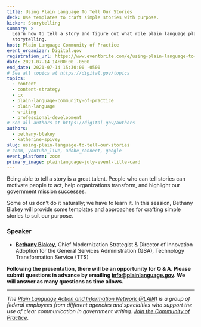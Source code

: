 ```yaml
---
title: Using Plain Language To Tell Our Stories
deck: Use templates to craft simple stories with purpose.
kicker: Storytelling
summary: >
  Learn how to tell a story and figure out what role plain language plays in
  storytelling.
host: Plain Language Community of Practice
event_organizer: Digital.gov
registration_url: https://www.eventbrite.com/e/using-plain-language-to-tell-our-stories-tickets-159178088949
date: 2021-07-14 14:00:00 -0500
end_date: 2021-07-14 15:30:00 -0500
# See all topics at https://digital.gov/topics
topics:
  - content
  - content-strategy
  - cx
  - plain-language-community-of-practice
  - plain-language
  - writing
  - professional-development
# See all authors at https://digital.gov/authors
authors:
  - bethany-blakey
  - katherine-spivey
slug: using-plain-language-to-tell-our-stories
# zoom, youtube_live, adobe_connect, google
event_platform: zoom
primary_image: plainlanguage-july-event-title-card
---
```

Being able to tell a story is a great talent. People who can tell stories can  motivate people to act, help organizations transform, and highlight our government mission successes.

Some of us don’t do it naturally; we have to learn it. In this session, Bethany Blakey will provide some templates and approaches for crafting simple stories to suit our purpose.

### Speaker

* **[Bethany Blakey](https://digital.gov/authors/bethany-blakey/)**, Chief Modernization Strategist & Director of Innovation Adoption for the General Services Administration (GSA), Technology Transformation Service (TTS)

**Following the presentation, there will be an opportunity for Q & A. Please submit questions in advance by emailing [info@plainlanguage.gov](mailto:info@plainlanguage.gov). We will answer as many questions as time allows.**

- - -

*The [Plain Language Action and Information Network (PLAIN)](https://www.plainlanguage.gov/) is a group of federal employees from different agencies and specialties who support the use of clear communication in government writing. [Join the Community of Practice](https://digital.gov/communities/plain-language/).*

